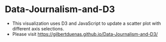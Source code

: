 # Data-Journalism-and-D3
* This visualization uses D3 and JavaScript to update a scatter plot with different axis selections.
* Please visit https://gilbertduenas.github.io/Data-Journalism-and-D3/
